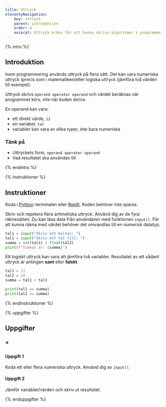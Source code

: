 ```yaml
---
title: Uttryck
eleventyNavigation:
    key: uttryck
    parent: introduktion
    order: 4
    excerpt: Uttryck krävs för att kunna skriva algoritmer i programmering.
---
```


{% intro %}

## Introduktion

Inom programmering används uttryck på flera sätt. Det kan vara numeriska uttryck (precis som i matematiken)eller logiska uttryck (jämföra två värden till exempel).

Uttryck skrivs `operand operator operand` och värdet beräknas när programmet körs, inte när koden skrivs.

En operand kan vara:

-   ett direkt värde, `12`
-   en variabel, `tal`
-   variabler kan vara av olika typer, inte bara numeriska

### Tänk på

-   Uttryckets form, `operand operator operand`
-   Vad resultatet ska användas till

{% endintro %}

{% instruktioner %}

## Instruktioner

Koda i [Python](/kom-igang/installation/python.html)-terminalen eller [Replit](/kom-igang/installation/online.html). Koden behöver inte sparas.

Skriv och repetera flera aritmetiska uttryck.
Använd dig av de fyra räknesätten.
Du kan läsa data från användaren med funktionen `input()`. För att kunna räkna med värdet behöver det omvandlas till en numerisk datatyp.

```python
tal1 = input("Skriv ett heltal: ")
tal2 = input("Skriv ett tal till: ")
summa = int(tal1) + float(tal2)
print(f"Summan är: {summa}")
```

Ett logiskt uttryck kan vara att jämföra två variabler.
Resultatet av ett sådant uttryck är antingen **sant** eller **falskt**.

```python
tal1 = 12
tal2 = 24
summa = tal1 + tal1

print(tal1 == summa)
print(tal2 == summa)
```

{% endinstruktioner %}

{% uppgifter %}

## Uppgifter

### ⭐

#### Uppgift 1

Koda ett eller flera numeriska uttryck.
Använd dig av `input()`.

#### Uppgift 2

Jämför variabler/värden och skriv ut resultatet.

{% enduppgifter %}
